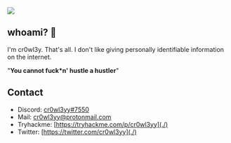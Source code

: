 <img src="https://github.com/cr0wl3yy/cr0wl3yy/blob/main/Webp.net-resizeimage.jpg" width="auto">


## whoami? 🛑
I'm cr0wl3y. That's all. I don't like giving personally identifiable information on the internet. 

"**You cannot fuck*n' hustle a hustler**"

## Contact
- Discord: [cr0wl3yy#7550](./)
- Mail: [cr0wl3yy@protonmail.com](./)
- Tryhackme: [https://tryhackme.com/p/cr0wl3yy](./)
- Twitter: [https://twitter.com/cr0wl3yy](./)
